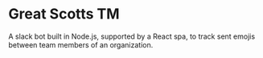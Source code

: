 # Great Scotts TM
A slack bot built in Node.js, supported by a React spa, to track sent emojis between team members of an organization.
